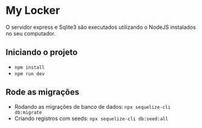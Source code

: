 # My Locker

O servidor express e Sqlite3 são executados utilizando o NodeJS instalados no seu computador.

## Iniciando o projeto

- `npm install`
- `npm run dev`

## Rode as migrações

- Rodando as migrações de banco de dados: `npx sequelize-cli db:migrate`
- Criando registros com seeds: `npx sequelize-cli db:seed:all`
